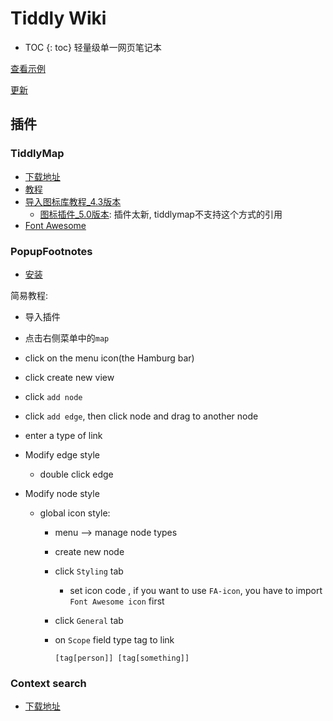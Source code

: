 

# Tiddly Wiki

* TOC
{: toc}
轻量级单一网页笔记本

[查看示例](https://www.bakumatata.com/note_other/Archives/8kuNoteBook_TiddlyWiki.html)

[更新](https://tiddlywiki.com/upgrade.html)

## 插件

### TiddlyMap

- [下载地址](http://tiddlymap.org/#)
- [教程](https://skills421.wordpress.com/2019/10/08/add-tiddlymap-to-our-wiki/)
- [导入图标库教程_4.3版本](http://tobibeer.github.io/tw/fa/#Installation) 
  - [图标插件_5.0版本](http://thediveo.github.io/TW5FontAwesome/): 插件太新, tiddlymap不支持这个方式的引用
- [Font Awesome](https://fontawesome.com/icons?d=gallery&p=2)



### PopupFootnotes

- [安装](http://braintest.tiddlyspot.com/#PopupFootnotes)

简易教程:

- 导入插件

- 点击右侧菜单中的`map`

- click on the menu icon(the Hamburg bar)

- click create new view

- click `add node`

- click `add edge`, then click node and drag to another node

- enter a type of link

- Modify edge style

  - double click edge

- Modify node style

  - global icon style:

    - menu --> manage node types

    - create new node

    - click `Styling` tab

      - set icon code , if you want to use `FA-icon`, you have to import `Font Awesome icon` first

    - click `General` tab

    - on `Scope` field type tag to link

      ```
      [tag[person]] [tag[something]]
      ```

      

### Context search

- [下载地址](http://contextplugin.tiddlyspot.com/)
